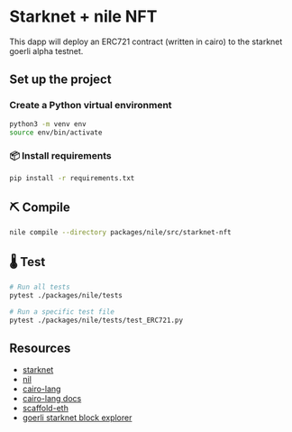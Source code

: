 # Starknet + nile NFT

This dapp will deploy an ERC721 contract (written in cairo) to the starknet goerli alpha testnet.

## Set up the project

### Create a Python virtual environment

```bash
python3 -m venv env
source env/bin/activate
```

### 📦 Install requirements

```bash
pip install -r requirements.txt
```

## ⛏️ Compile

```bash
nile compile --directory packages/nile/src/starknet-nft
```

## 🌡️ Test

```bash
# Run all tests
pytest ./packages/nile/tests

# Run a specific test file
pytest ./packages/nile/tests/test_ERC721.py
```

## Resources

* [starknet](https://starkware.co/starknet/)
* [nil](https://github.com/OpenZeppelin/nile)
* [cairo-lang](https://www.cairo-lang.org/)
* [cairo-lang docs](https://www.cairo-lang.org/docs/)
* [scaffold-eth](https://github.com/scaffold-eth/scaffold-eth)
* [goerli starknet block explorer](https://goerli.voyager.online/)
